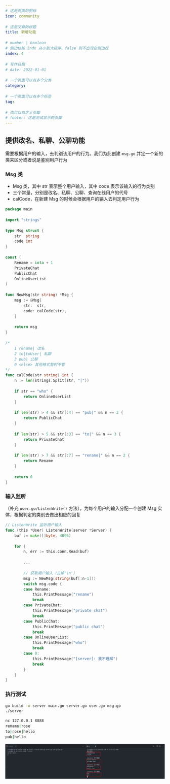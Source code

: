 ```yaml
---
# 这是页面的图标
icon: community

# 这是文章的标题
title: 新增功能

# number | boolean
# 侧边栏按 indx 从小到大排序，false 则不出现在侧边栏
index: 4

# 写作日期
# date: 2022-01-01

# 一个页面可以有多个分类
category: 

# 一个页面可以有多个标签
tag: 

# 你可以自定义页脚
# footer: 这是测试显示的页脚
---
```




## 提供改名、私聊、公聊功能

需要根据用户的输入，去判别该用户的行为。我们为此创建 `msg.go` 并定一个新的类来区分或者说是鉴别用户行为



### Msg 类

- Msg 类，其中 str 表示整个用户输入，其中 code 表示该输入的行为类别
- 三个常量，分别是改名、私聊、公聊、查询在线用户的代号
- calCode，在新建 Msg 的时候会根据用户的输入去判定用户行为

```go
package main

import "strings"

type Msg struct {
	str  string
	code int
}

const (
	Rename = iota + 1
	PrivateChat
	PublicChat
	OnlineUserList
)

func NewMsg(str string) *Msg {
	msg := &Msg{
		str:  str,
		code: calCode(str),
	}

	return msg
}

/*
	1 rename| 改名
	2 to|toUser| 私聊
	3 pub| 公聊
	0 <else> 其他格式暂时不管
*/
func calCode(str string) int {
	n := len(strings.Split(str, "|"))

	if str == "who" {
		return OnlineUserList
	}
    
	if len(str) > 4 && str[:4] == "pub|" && n == 2 {
		return PublicChat
	}

	if len(str) > 5 && str[:3] == "to|" && n == 3 {
		return PrivateChat
	}

	if len(str) > 7 && str[:7] == "rename|" && n == 2 {
		return Rename
	}

	return 0
}
```





### 输入监听

（补充 `user.go/ListenWrite()` 方法），为每个用户的输入分配一个创建 Msg 实体，根据判定的类别去做出相应的回复

```go
// ListenWrite 监听用户输入
func (this *User) ListenWrite(server *Server) {
	buf := make([]byte, 4096)

	for {
		n, err := this.conn.Read(buf)

		...

		// 获取用户输入（去掉'\n'）
		msg := NewMsg(string(buf[:n-1]))
		switch msg.code {
		case Rename:
			this.PrintMessage("rename")
			break
		case PrivateChat:
			this.PrintMessage("private chat")
			break
		case PublicChat:
			this.PrintMessage("public chat")
			break
		case OnlineUserList:
			this.PrintMessage("who")
			break
		case 0:
			this.PrintMessage("[server]: 我不理解")
			break
		}
	}
}
```



### 执行测试

```sh
go build -o server main.go server.go user.go msg.go
./server
```

```sh
nc 127.0.0.1 8888
rename|rose
to|rose|hello
pub|hello
```

![image-20220528002636146](./img/image-20220528002636146.png)
